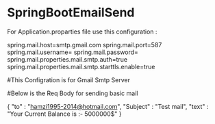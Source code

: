 # SpringBootEmailSend


For Application.proparties file use this configuration :

spring.mail.host=smtp.gmail.com
spring.mail.port=587
spring.mail.username=<Your Email>
spring.mail.password=<Your Password>
spring.mail.properties.mail.smtp.auth=true
spring.mail.properties.mail.smtp.starttls.enable=true




#This Configration is for Gmail Smtp Server 

#Below is the Req Body for sending basic mail 

{
    "to" : "hamzi1995-2014@hotmail.com",
    "Subject" : "Test mail",
    "text" : "Your Current Balance is :- 5000000$"
}
